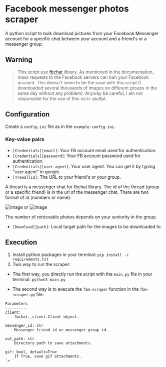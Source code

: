 # Facebook messenger photos scraper

A python script to bulk download pictures from your Facebook Messenger account for a specific chat between your account and a friend's or a messenger group.

## Warning

> This script use [fbchat](https://fbchat.readthedocs.io/en/stable/index.html) library. As mentioned in the documentation, mass requests to the Facebook servers can ban your Facebook account. This doesn't seem to be the case with this script (I downloaded several thousands of images on different groups in the same day without any problem). Anyway be careful, I am not responsible for the use of this scri> qsdfpt.

## Configuration

Create a `config.ini` file as in the `example-config.ini`.

### Key-value pairs

- `[Credentials][email]`: Your FB account email used for authentication.
- `[Credentials][password]`: Your FB account password used for authentication.
- `[Credentials][user-agent]`: Your user agent. You can get it by typing "user agent" in google.
- `[Tread][id]`: The URL to your friend's or your group.

A thread is a messenger chat for fbchat library. The id of the thread (group or a specific friend) is in the url of the messenger chat. There are two format of id (numbers or name):

![image](https://github.com/leoguillaume/fbm-image-scraper/readme-assets/screenshot-1.png) or
![image](https://github.com/leoguillaume/fbm-image-scraper/readme-assets/screenshot-2.png)

The number of retrievable photos depends on your seniority in the group.

- `[Download][path]`: Local target path for the images to be downloaded to.

## Execution

1. Install python packages in your terminal: `pip install -r requirements.txt`
2. Two way to run the scraper:

* The first way, you directly run the script with the `main.py` file in your terminal: `python3 main.py`

* The second way is to execute the `fbm-scraper` function in the `fbm-scraper.py` file.
```
Parameters
----------
client:
    fbchat._client.Client object.

messenger_id: str
    Messenger friend id or messenger group id.

out_path: str
    Directory path to save attachments.

gif: bool, default=True
    If True, save gif attachments.
`> `
